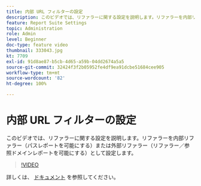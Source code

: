 ```yaml
---
title: 内部 URL フィルターの設定
description: このビデオでは、リファラーに関する設定を説明します。リファラーを内部リファラー（パスレポートを可能にする）または外部リファラー（リファラー／参照ドメインレポートを可能にする）として設定します。
feature: Report Suite Settings
topic: Administration
role: Admin
level: Beginner
doc-type: feature video
thumbnail: 333043.jpg
kt: 7709
exl-id: 91d8ae87-b5cb-4d65-a59b-04dd2674a5a5
source-git-commit: 32424f3f2b05952fe4df9ea91dcbe51684cee905
workflow-type: tm+mt
source-wordcount: '82'
ht-degree: 100%

---
```


# 内部 URL フィルターの設定

このビデオでは、リファラーに関する設定を説明します。リファラーを内部リファラー（パスレポートを可能にする）または外部リファラー（リファラー／参照ドメインレポートを可能にする）として設定します。

>[!VIDEO](https://video.tv.adobe.com/v/333043/?quality=12&learn=on)

詳しくは、 [ドキュメント](https://experienceleague.adobe.com/docs/analytics/admin/admin-tools/internal-url-filter-admin.html?lang=ja) を参照してください。
